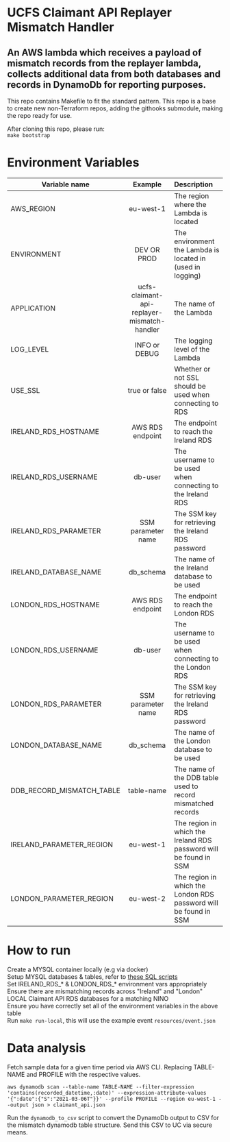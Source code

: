 # UCFS Claimant API Replayer Mismatch Handler

## An AWS lambda which receives a payload of mismatch records from the replayer lambda, collects additional data from both databases and records in DynamoDb for reporting purposes.

This repo contains Makefile to fit the standard pattern.
This repo is a base to create new non-Terraform repos, adding the githooks submodule, making the repo ready for use.

After cloning this repo, please run:  
`make bootstrap`

# Environment Variables
|Variable name|Example|Description|
|---|:---:|:---|
|AWS_REGION|eu-west-1|The region where the Lambda is located|
|ENVIRONMENT|DEV OR PROD|The environment the Lambda is located in (used in logging)|
|APPLICATION|ucfs-claimant-api-replayer-mismatch-handler |The name of the Lambda|
|LOG_LEVEL|INFO or DEBUG|The logging level of the Lambda|
|USE_SSL|true or false|Whether or not SSL should be used when connecting to RDS|
|IRELAND_RDS_HOSTNAME|AWS RDS endpoint|The endpoint to reach the Ireland RDS|
|IRELAND_RDS_USERNAME|db-user|The username to be used when connecting to the Ireland RDS|
|IRELAND_RDS_PARAMETER|SSM parameter name|The SSM key for retrieving the Ireland RDS password|
|IRELAND_DATABASE_NAME|db_schema|The name of the Ireland database to be used|
|LONDON_RDS_HOSTNAME|AWS RDS endpoint|The endpoint to reach the London RDS|
|LONDON_RDS_USERNAME|db-user|The username to be used when connecting to the London RDS|
|LONDON_RDS_PARAMETER|SSM parameter name|The SSM key for retrieving the Ireland RDS password|
|LONDON_DATABASE_NAME|db_schema|The name of the London database to be used|
|DDB_RECORD_MISMATCH_TABLE|table-name|The name of the DDB table used to record mismatched records|
|IRELAND_PARAMETER_REGION|eu-west-1|The region in which the Ireland RDS password will be found in SSM|
|LONDON_PARAMETER_REGION|eu-west-2|The region in which the London RDS password will be found in SSM|

# How to run
Create a MYSQL container locally (e.g via docker)  
Setup MYSQL databases & tables, refer to [these SQL scripts](https://github.com/dwp/ucfs-claimant-api-load-data/tree/master/src)  
Set IRELAND_RDS_* & LONDON_RDS_* environment vars appropriately  
Ensure there are mismatching records across "Ireland" and "London" LOCAL Claimant API RDS databases for a matching NINO  
Ensure you have correctly set all of the environment variables in the above table  
Run `make run-local`, this will use the example event `resources/event.json`

# Data analysis

Fetch sample data for a given time period via AWS CLI. Replacing TABLE-NAME and PROFILE with the respective values.
```
aws dynamodb scan --table-name TABLE-NAME --filter-expression 'contains(recorded_datetime,:date)' --expression-attribute-values '{":date":{"S":"2021-03-06T"}}' --profile PROFILE --region eu-west-1 --output json > claimant_api.json
```

Run the `dynamodb_to_csv` script to convert the DynamoDb output to CSV for the mismatch dynamodb table structure.
Send this CSV to UC via secure means.
